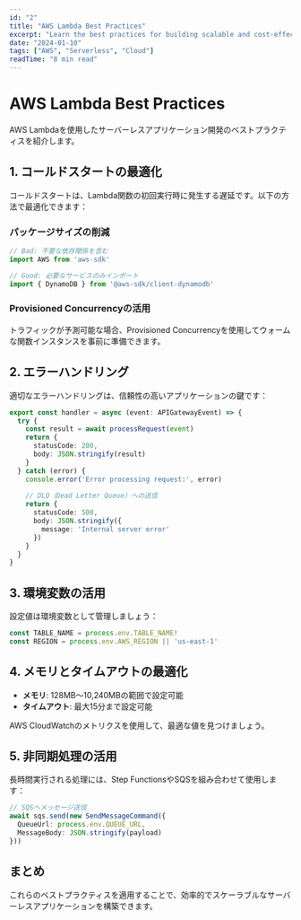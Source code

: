 ```yaml
---
id: "2"
title: "AWS Lambda Best Practices"
excerpt: "Learn the best practices for building scalable and cost-effective serverless applications with AWS Lambda."
date: "2024-01-10"
tags: ["AWS", "Serverless", "Cloud"]
readTime: "8 min read"
---
```


# AWS Lambda Best Practices

AWS Lambdaを使用したサーバーレスアプリケーション開発のベストプラクティスを紹介します。

## 1. コールドスタートの最適化

コールドスタートは、Lambda関数の初回実行時に発生する遅延です。以下の方法で最適化できます：

### パッケージサイズの削減

```javascript
// Bad: 不要な依存関係を含む
import AWS from 'aws-sdk'

// Good: 必要なサービスのみインポート
import { DynamoDB } from '@aws-sdk/client-dynamodb'
```

### Provisioned Concurrencyの活用

トラフィックが予測可能な場合、Provisioned Concurrencyを使用してウォームな関数インスタンスを事前に準備できます。

## 2. エラーハンドリング

適切なエラーハンドリングは、信頼性の高いアプリケーションの鍵です：

```typescript
export const handler = async (event: APIGatewayEvent) => {
  try {
    const result = await processRequest(event)
    return {
      statusCode: 200,
      body: JSON.stringify(result)
    }
  } catch (error) {
    console.error('Error processing request:', error)
    
    // DLQ（Dead Letter Queue）への送信
    return {
      statusCode: 500,
      body: JSON.stringify({ 
        message: 'Internal server error' 
      })
    }
  }
}
```

## 3. 環境変数の活用

設定値は環境変数として管理しましょう：

```typescript
const TABLE_NAME = process.env.TABLE_NAME!
const REGION = process.env.AWS_REGION || 'us-east-1'
```

## 4. メモリとタイムアウトの最適化

- **メモリ**: 128MB〜10,240MBの範囲で設定可能
- **タイムアウト**: 最大15分まで設定可能

AWS CloudWatchのメトリクスを使用して、最適な値を見つけましょう。

## 5. 非同期処理の活用

長時間実行される処理には、Step FunctionsやSQSを組み合わせて使用します：

```typescript
// SQSへメッセージ送信
await sqs.send(new SendMessageCommand({
  QueueUrl: process.env.QUEUE_URL,
  MessageBody: JSON.stringify(payload)
}))
```

## まとめ

これらのベストプラクティスを適用することで、効率的でスケーラブルなサーバーレスアプリケーションを構築できます。